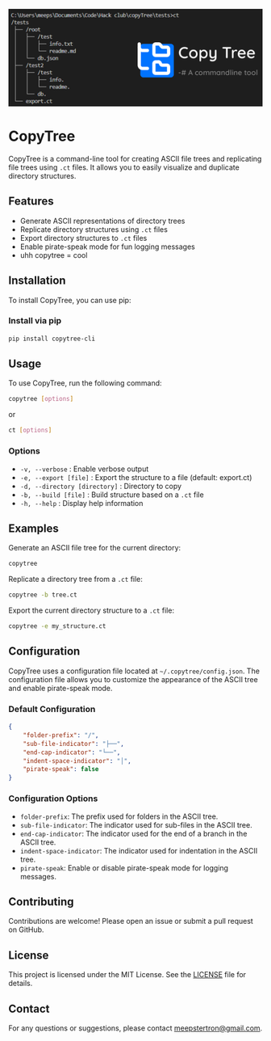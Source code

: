 ![Banner](https://github.com/meepstertron/copyTree/blob/06518d6a1b43f927ea23be05dd605e8a21b95d8f/copytree-banner.png?raw=true)

# CopyTree

CopyTree is a command-line tool for creating ASCII file trees and replicating file trees using `.ct` files. It allows you to easily visualize and duplicate directory structures.

## Features

- Generate ASCII representations of directory trees
- Replicate directory structures using `.ct` files
- Export directory structures to `.ct` files
- Enable pirate-speak mode for fun logging messages
- uhh copytree = cool

## Installation

To install CopyTree, you can use pip:

### Install via pip

```sh
pip install copytree-cli
```

## Usage

To use CopyTree, run the following command:

```sh
copytree [options]
```

or
```sh
ct [options]
```

### Options

- `-v, --verbose` : Enable verbose output
- `-e, --export [file]` : Export the structure to a file (default: export.ct)
- `-d, --directory [directory]` : Directory to copy
- `-b, --build [file]` : Build structure based on a `.ct` file
- `-h, --help` : Display help information

## Examples

Generate an ASCII file tree for the current directory:

```sh
copytree
```

Replicate a directory tree from a `.ct` file:

```sh
copytree -b tree.ct
```

Export the current directory structure to a `.ct` file:

```sh
copytree -e my_structure.ct
```

## Configuration

CopyTree uses a configuration file located at `~/.copytree/config.json`. The configuration file allows you to customize the appearance of the ASCII tree and enable pirate-speak mode.

### Default Configuration

```json
{
    "folder-prefix": "/",
    "sub-file-indicator": "├──",
    "end-cap-indicator": "└──",
    "indent-space-indicator": "│",
    "pirate-speak": false
}
```

### Configuration Options

- `folder-prefix`: The prefix used for folders in the ASCII tree.
- `sub-file-indicator`: The indicator used for sub-files in the ASCII tree.
- `end-cap-indicator`: The indicator used for the end of a branch in the ASCII tree.
- `indent-space-indicator`: The indicator used for indentation in the ASCII tree.
- `pirate-speak`: Enable or disable pirate-speak mode for logging messages.

## Contributing

Contributions are welcome! Please open an issue or submit a pull request on GitHub.

## License

This project is licensed under the MIT License. See the [LICENSE](LICENSE) file for details.

## Contact

For any questions or suggestions, please contact [meepstertron@gmail.com](mailto:meepstertron@gmail.com).
